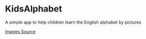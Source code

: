 # KidsAlphabet

A simple app to help children learn the English alphabet by pictures

[Images Source](https://babymozart.org/children-flashcards-alphabets/)
